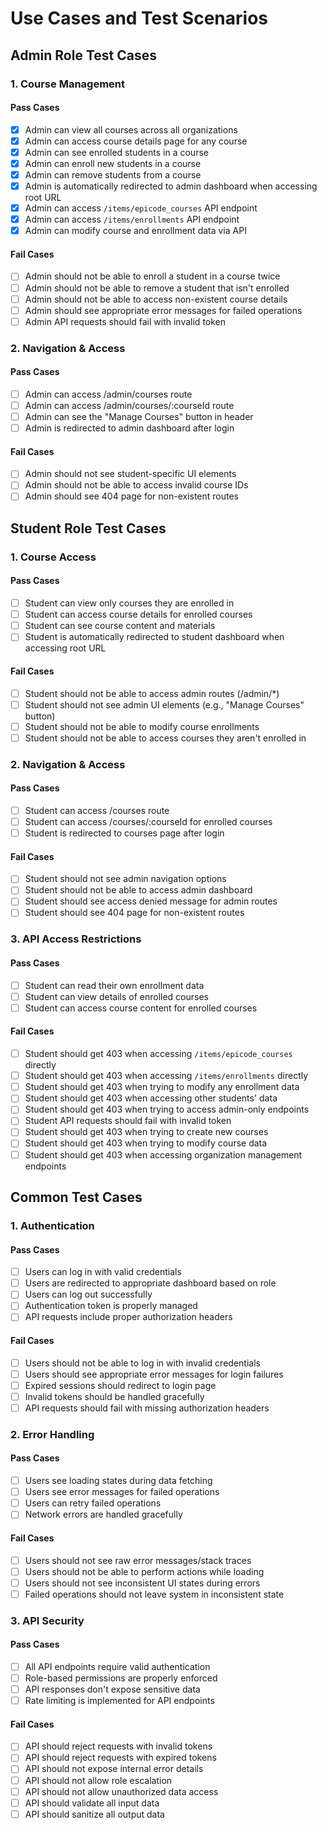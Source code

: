 # Use Cases and Test Scenarios

## Admin Role Test Cases

### 1. Course Management
#### Pass Cases 
- [x] Admin can view all courses across all organizations
- [x] Admin can access course details page for any course
- [x] Admin can see enrolled students in a course
- [x] Admin can enroll new students in a course
- [x] Admin can remove students from a course
- [x] Admin is automatically redirected to admin dashboard when accessing root URL
- [x] Admin can access `/items/epicode_courses` API endpoint
- [x] Admin can access `/items/enrollments` API endpoint
- [x] Admin can modify course and enrollment data via API

#### Fail Cases 
- [ ] Admin should not be able to enroll a student in a course twice
- [ ] Admin should not be able to remove a student that isn't enrolled
- [ ] Admin should not be able to access non-existent course details
- [ ] Admin should see appropriate error messages for failed operations
- [ ] Admin API requests should fail with invalid token

### 2. Navigation & Access
#### Pass Cases 
- [ ] Admin can access /admin/courses route
- [ ] Admin can access /admin/courses/:courseId route
- [ ] Admin can see the "Manage Courses" button in header
- [ ] Admin is redirected to admin dashboard after login

#### Fail Cases 
- [ ] Admin should not see student-specific UI elements
- [ ] Admin should not be able to access invalid course IDs
- [ ] Admin should see 404 page for non-existent routes

## Student Role Test Cases

### 1. Course Access
#### Pass Cases 
- [ ] Student can view only courses they are enrolled in
- [ ] Student can access course details for enrolled courses
- [ ] Student can see course content and materials
- [ ] Student is automatically redirected to student dashboard when accessing root URL

#### Fail Cases 
- [ ] Student should not be able to access admin routes (/admin/*)
- [ ] Student should not see admin UI elements (e.g., "Manage Courses" button)
- [ ] Student should not be able to modify course enrollments
- [ ] Student should not be able to access courses they aren't enrolled in

### 2. Navigation & Access
#### Pass Cases 
- [ ] Student can access /courses route
- [ ] Student can access /courses/:courseId for enrolled courses
- [ ] Student is redirected to courses page after login

#### Fail Cases 
- [ ] Student should not see admin navigation options
- [ ] Student should not be able to access admin dashboard
- [ ] Student should see access denied message for admin routes
- [ ] Student should see 404 page for non-existent routes

### 3. API Access Restrictions
#### Pass Cases 
- [ ] Student can read their own enrollment data
- [ ] Student can view details of enrolled courses
- [ ] Student can access course content for enrolled courses

#### Fail Cases 
- [ ] Student should get 403 when accessing `/items/epicode_courses` directly
- [ ] Student should get 403 when accessing `/items/enrollments` directly
- [ ] Student should get 403 when trying to modify any enrollment data
- [ ] Student should get 403 when accessing other students' data
- [ ] Student should get 403 when trying to access admin-only endpoints
- [ ] Student API requests should fail with invalid token
- [ ] Student should get 403 when trying to create new courses
- [ ] Student should get 403 when trying to modify course data
- [ ] Student should get 403 when accessing organization management endpoints

## Common Test Cases

### 1. Authentication
#### Pass Cases 
- [ ] Users can log in with valid credentials
- [ ] Users are redirected to appropriate dashboard based on role
- [ ] Users can log out successfully
- [ ] Authentication token is properly managed
- [ ] API requests include proper authorization headers

#### Fail Cases 
- [ ] Users should not be able to log in with invalid credentials
- [ ] Users should see appropriate error messages for login failures
- [ ] Expired sessions should redirect to login page
- [ ] Invalid tokens should be handled gracefully
- [ ] API requests should fail with missing authorization headers

### 2. Error Handling
#### Pass Cases 
- [ ] Users see loading states during data fetching
- [ ] Users see error messages for failed operations
- [ ] Users can retry failed operations
- [ ] Network errors are handled gracefully

#### Fail Cases 
- [ ] Users should not see raw error messages/stack traces
- [ ] Users should not be able to perform actions while loading
- [ ] Users should not see inconsistent UI states during errors
- [ ] Failed operations should not leave system in inconsistent state

### 3. API Security
#### Pass Cases 
- [ ] All API endpoints require valid authentication
- [ ] Role-based permissions are properly enforced
- [ ] API responses don't expose sensitive data
- [ ] Rate limiting is implemented for API endpoints

#### Fail Cases 
- [ ] API should reject requests with invalid tokens
- [ ] API should reject requests with expired tokens
- [ ] API should not expose internal error details
- [ ] API should not allow role escalation
- [ ] API should not allow unauthorized data access
- [ ] API should validate all input data
- [ ] API should sanitize all output data
